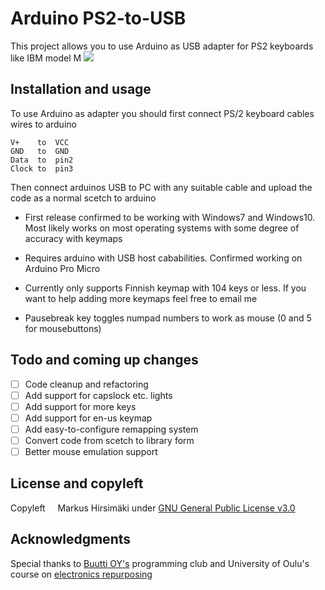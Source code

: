 # Arduino PS2-to-USB
This project allows you to use Arduino as USB adapter for PS2 keyboards like IBM model M
![](https://raw.githubusercontent.com/hirsimaki-markus/arduino-PS2-to-USB/master/images/adapter-assembled.png)

## Installation and usage
To use Arduino as adapter you should first connect PS/2 keyboard cables wires to arduino

    V+    to  VCC
    GND   to  GND
    Data  to  pin2
    Clock to  pin3
    
Then connect arduinos USB to PC with any suitable cable and upload the code as a normal scetch to arduino

* First release confirmed to be working with Windows7 and Windows10. Most likely works on most operating systems with some degree of accuracy with keymaps

* Requires arduino with USB host cababilities. Confirmed working on Arduino Pro Micro

* Currently only supports Finnish keymap with 104 keys or less. If you want to help adding more keymaps feel free to email me 

* Pausebreak key toggles numpad numbers to work as mouse (0 and 5 for mousebuttons)

## Todo and coming up changes
- [ ] Code cleanup and refactoring
- [ ] Add support for capslock etc. lights
- [ ] Add support for more keys
- [ ] Add support for en-us keymap
- [ ] Add easy-to-configure remapping system
- [ ] Convert code from scetch to library form
- [ ] Better mouse emulation support

## License and copyleft
Copyleft <img src="https://raw.githubusercontent.com/hirsimaki-markus/arduino-PS2-to-USB/master/images/copyleft.png" width="12" height="12"/> Markus Hirsimäki under [GNU General Public License v3.0](https://choosealicense.com/licenses/lgpl-3.0/)

## Acknowledgments
Special thanks to [Buutti OY's](https://buutti.com/) programming club and University of Oulu's course on [electronics repurposing](https://weboodi.oulu.fi/oodi/opintjakstied.jsp?OpinKohd=53820697&haettuOpas=-1)
